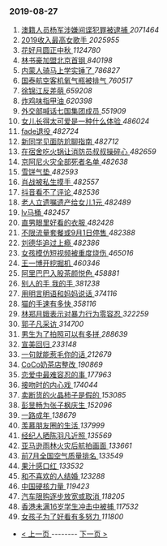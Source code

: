 ### 2019-08-27 
1. [ 澳籍人员杨军涉嫌间谍犯罪被逮捕 ](https://s.weibo.com/weibo?q=%23%E6%BE%B3%E7%B1%8D%E4%BA%BA%E5%91%98%E6%9D%A8%E5%86%9B%E6%B6%89%E5%AB%8C%E9%97%B4%E8%B0%8D%E7%8A%AF%E7%BD%AA%E8%A2%AB%E9%80%AE%E6%8D%95%23&Refer=top) *2071464*
1. [ 2019收入最高女歌手 ](https://s.weibo.com/weibo?q=%232019%E6%94%B6%E5%85%A5%E6%9C%80%E9%AB%98%E5%A5%B3%E6%AD%8C%E6%89%8B%23&Refer=top) *2025955*
1. [ 花好月圆正中秋 ](https://s.weibo.com/weibo?q=%23%E8%8A%B1%E5%A5%BD%E6%9C%88%E5%9C%86%E6%AD%A3%E4%B8%AD%E7%A7%8B%23&topic_ad=1&Refer=top) *1124780*
1. [ 林书豪加盟北京首钢 ](https://s.weibo.com/weibo?q=%23%E6%9E%97%E4%B9%A6%E8%B1%AA%E5%8A%A0%E7%9B%9F%E5%8C%97%E4%BA%AC%E9%A6%96%E9%92%A2%23&Refer=top) *840198*
1. [ 内蒙人骑马上学实锤了 ](https://s.weibo.com/weibo?q=%23%E5%86%85%E8%92%99%E4%BA%BA%E9%AA%91%E9%A9%AC%E4%B8%8A%E5%AD%A6%E5%AE%9E%E9%94%A4%E4%BA%86%23&Refer=top) *786827*
1. [ 国泰航空客机氧气瓶被排气 ](https://s.weibo.com/weibo?q=%23%E5%9B%BD%E6%B3%B0%E8%88%AA%E7%A9%BA%E5%AE%A2%E6%9C%BA%E6%B0%A7%E6%B0%94%E7%93%B6%E8%A2%AB%E6%8E%92%E6%B0%94%23&Refer=top) *760517*
1. [ 徐锦江反差萌 ](https://s.weibo.com/weibo?q=%23%E5%BE%90%E9%94%A6%E6%B1%9F%E5%8F%8D%E5%B7%AE%E8%90%8C%23&Refer=top) *659208*
1. [ 炸鸡味指甲油 ](https://s.weibo.com/weibo?q=%23%E7%82%B8%E9%B8%A1%E5%91%B3%E6%8C%87%E7%94%B2%E6%B2%B9%23&Refer=top) *620398*
1. [ 外交部喊话七国集团成员 ](https://s.weibo.com/weibo?q=%E5%A4%96%E4%BA%A4%E9%83%A8%E5%96%8A%E8%AF%9D%E4%B8%83%E5%9B%BD%E9%9B%86%E5%9B%A2%E6%88%90%E5%91%98&Refer=top) *551909*
1. [ 女儿长得太可爱是一种什么体验 ](https://s.weibo.com/weibo?q=%23%E5%A5%B3%E5%84%BF%E9%95%BF%E5%BE%97%E5%A4%AA%E5%8F%AF%E7%88%B1%E6%98%AF%E4%B8%80%E7%A7%8D%E4%BB%80%E4%B9%88%E4%BD%93%E9%AA%8C%23&Refer=top) *486024*
1. [ fade退役 ](https://s.weibo.com/weibo?q=%23fade%E9%80%80%E5%BD%B9%23&Refer=top) *482724*
1. [ 新同学见面防尬聊指南 ](https://s.weibo.com/weibo?q=%23%E6%96%B0%E5%90%8C%E5%AD%A6%E8%A7%81%E9%9D%A2%E9%98%B2%E5%B0%AC%E8%81%8A%E6%8C%87%E5%8D%97%23&Refer=top) *482712*
1. [ 在宿舍吃火锅让消防员叔叔操碎心 ](https://s.weibo.com/weibo?q=%23%E5%9C%A8%E5%AE%BF%E8%88%8D%E5%90%83%E7%81%AB%E9%94%85%E8%AE%A9%E6%B6%88%E9%98%B2%E5%91%98%E5%8F%94%E5%8F%94%E6%93%8D%E7%A2%8E%E5%BF%83%23&Refer=top) *482659*
1. [ 京阿尼火灾全部死者名单 ](https://s.weibo.com/weibo?q=%E4%BA%AC%E9%98%BF%E5%B0%BC%E7%81%AB%E7%81%BE%E5%85%A8%E9%83%A8%E6%AD%BB%E8%80%85%E5%90%8D%E5%8D%95&Refer=top) *482638*
1. [ 雪饼气垫 ](https://s.weibo.com/weibo?q=%23%E9%9B%AA%E9%A5%BC%E6%B0%94%E5%9E%AB%23&Refer=top) *482593*
1. [ 肖战被私生摸手 ](https://s.weibo.com/weibo?q=%23%E8%82%96%E6%88%98%E8%A2%AB%E7%A7%81%E7%94%9F%E6%91%B8%E6%89%8B%23&Refer=top) *482557*
1. [ 抖音看不了评论 ](https://s.weibo.com/weibo?q=%23%E6%8A%96%E9%9F%B3%E7%9C%8B%E4%B8%8D%E4%BA%86%E8%AF%84%E8%AE%BA%23&Refer=top) *482536*
1. [ 老人立遗嘱遗产给女儿1元 ](https://s.weibo.com/weibo?q=%23%E8%80%81%E4%BA%BA%E7%AB%8B%E9%81%97%E5%98%B1%E9%81%97%E4%BA%A7%E7%BB%99%E5%A5%B3%E5%84%BF1%E5%85%83%23&Refer=top) *482489*
1. [ lv马桶 ](https://s.weibo.com/weibo?q=%23lv%E9%A9%AC%E6%A1%B6%23&Refer=top) *482457*
1. [ 直男眼里好看的衣服 ](https://s.weibo.com/weibo?q=%23%E7%9B%B4%E7%94%B7%E7%9C%BC%E9%87%8C%E5%A5%BD%E7%9C%8B%E7%9A%84%E8%A1%A3%E6%9C%8D%23&Refer=top) *482428*
1. [ 不限流量套餐或9月1日停售 ](https://s.weibo.com/weibo?q=%23%E4%B8%8D%E9%99%90%E6%B5%81%E9%87%8F%E5%A5%97%E9%A4%90%E6%88%969%E6%9C%881%E6%97%A5%E5%81%9C%E5%94%AE%23&Refer=top) *482388*
1. [ 刘德华追过上瘾 ](https://s.weibo.com/weibo?q=%23%E5%88%98%E5%BE%B7%E5%8D%8E%E8%BF%BD%E8%BF%87%E4%B8%8A%E7%98%BE%23&Refer=top) *482386*
1. [ 女孩模仿短视频被重度烧伤 ](https://s.weibo.com/weibo?q=%23%E5%A5%B3%E5%AD%A9%E6%A8%A1%E4%BB%BF%E7%9F%AD%E8%A7%86%E9%A2%91%E8%A2%AB%E9%87%8D%E5%BA%A6%E7%83%A7%E4%BC%A4%23&Refer=top) *465016*
1. [ 王一博开挖掘机 ](https://s.weibo.com/weibo?q=%23%E7%8E%8B%E4%B8%80%E5%8D%9A%E5%BC%80%E6%8C%96%E6%8E%98%E6%9C%BA%23&Refer=top) *460346*
1. [ 阿里巴巴入股茶颜悦色 ](https://s.weibo.com/weibo?q=%23%E9%98%BF%E9%87%8C%E5%B7%B4%E5%B7%B4%E5%85%A5%E8%82%A1%E8%8C%B6%E9%A2%9C%E6%82%A6%E8%89%B2%23&Refer=top) *458881*
1. [ 别人的手 我的手 ](https://s.weibo.com/weibo?q=%E5%88%AB%E4%BA%BA%E7%9A%84%E6%89%8B%20%E6%88%91%E7%9A%84%E6%89%8B&Refer=top) *381238*
1. [ 用明言明语和妈妈说话 ](https://s.weibo.com/weibo?q=%23%E7%94%A8%E6%98%8E%E8%A8%80%E6%98%8E%E8%AF%AD%E5%92%8C%E5%A6%88%E5%A6%88%E8%AF%B4%E8%AF%9D%23&Refer=top) *374116*
1. [ 猫的手速有多快 ](https://s.weibo.com/weibo?q=%23%E7%8C%AB%E7%9A%84%E6%89%8B%E9%80%9F%E6%9C%89%E5%A4%9A%E5%BF%AB%23&Refer=top) *358116*
1. [ 林郑月娥表示对暴力行为零容忍 ](https://s.weibo.com/weibo?q=%23%E6%9E%97%E9%83%91%E6%9C%88%E5%A8%A5%E8%A1%A8%E7%A4%BA%E5%AF%B9%E6%9A%B4%E5%8A%9B%E8%A1%8C%E4%B8%BA%E9%9B%B6%E5%AE%B9%E5%BF%8D%23&Refer=top) *322259*
1. [ 郭子凡采访 ](https://s.weibo.com/weibo?q=%23%E9%83%AD%E5%AD%90%E5%87%A1%E9%87%87%E8%AE%BF%23&Refer=top) *314700*
1. [ 男生为了拍照可以有多拼 ](https://s.weibo.com/weibo?q=%23%E7%94%B7%E7%94%9F%E4%B8%BA%E4%BA%86%E6%8B%8D%E7%85%A7%E5%8F%AF%E4%BB%A5%E6%9C%89%E5%A4%9A%E6%8B%BC%23&Refer=top) *288639*
1. [ 宣美回归 ](https://s.weibo.com/weibo?q=%23%E5%AE%A3%E7%BE%8E%E5%9B%9E%E5%BD%92%23&Refer=top) *233148*
1. [ 一句就能惹毛你的话 ](https://s.weibo.com/weibo?q=%23%E4%B8%80%E5%8F%A5%E5%B0%B1%E8%83%BD%E6%83%B9%E6%AF%9B%E4%BD%A0%E7%9A%84%E8%AF%9D%23&Refer=top) *212679*
1. [ CoCo奶茶店整改 ](https://s.weibo.com/weibo?q=%23CoCo%E5%A5%B6%E8%8C%B6%E5%BA%97%E6%95%B4%E6%94%B9%23&Refer=top) *190869*
1. [ 恋爱中最难容忍的事 ](https://s.weibo.com/weibo?q=%23%E6%81%8B%E7%88%B1%E4%B8%AD%E6%9C%80%E9%9A%BE%E5%AE%B9%E5%BF%8D%E7%9A%84%E4%BA%8B%23&Refer=top) *177963*
1. [ 接吻时的内心戏 ](https://s.weibo.com/weibo?q=%23%E6%8E%A5%E5%90%BB%E6%97%B6%E7%9A%84%E5%86%85%E5%BF%83%E6%88%8F%23&Refer=top) *174044*
1. [ 卖断货的火晶柿子是假的 ](https://s.weibo.com/weibo?q=%E5%8D%96%E6%96%AD%E8%B4%A7%E7%9A%84%E7%81%AB%E6%99%B6%E6%9F%BF%E5%AD%90%E6%98%AF%E5%81%87%E7%9A%84&Refer=top) *153085*
1. [ 彭昱畅为张子枫庆生 ](https://s.weibo.com/weibo?q=%23%E5%BD%AD%E6%98%B1%E7%95%85%E4%B8%BA%E5%BC%A0%E5%AD%90%E6%9E%AB%E5%BA%86%E7%94%9F%23&Refer=top) *152096*
1. [ 一路成年 ](https://s.weibo.com/weibo?q=%E4%B8%80%E8%B7%AF%E6%88%90%E5%B9%B4&Refer=top) *138679*
1. [ 羡慕朋友圈的生活 ](https://s.weibo.com/weibo?q=%23%E7%BE%A1%E6%85%95%E6%9C%8B%E5%8F%8B%E5%9C%88%E7%9A%84%E7%94%9F%E6%B4%BB%23&Refer=top) *137999*
1. [ 经纪人晒陈羽凡近照 ](https://s.weibo.com/weibo?q=%23%E7%BB%8F%E7%BA%AA%E4%BA%BA%E6%99%92%E9%99%88%E7%BE%BD%E5%87%A1%E8%BF%91%E7%85%A7%23&Refer=top) *135569*
1. [ 亚马逊雨林火灾后航拍画面 ](https://s.weibo.com/weibo?q=%23%E4%BA%9A%E9%A9%AC%E9%80%8A%E9%9B%A8%E6%9E%97%E7%81%AB%E7%81%BE%E5%90%8E%E8%88%AA%E6%8B%8D%E7%94%BB%E9%9D%A2%23&Refer=top) *133661*
1. [ 前7月全国空气质量排名 ](https://s.weibo.com/weibo?q=%E5%89%8D7%E6%9C%88%E5%85%A8%E5%9B%BD%E7%A9%BA%E6%B0%94%E8%B4%A8%E9%87%8F%E6%8E%92%E5%90%8D&Refer=top) *133549*
1. [ 果汁感口红 ](https://s.weibo.com/weibo?q=%23%E6%9E%9C%E6%B1%81%E6%84%9F%E5%8F%A3%E7%BA%A2%23&Refer=top) *133532*
1. [ 和不喜欢的人结婚 ](https://s.weibo.com/weibo?q=%23%E5%92%8C%E4%B8%8D%E5%96%9C%E6%AC%A2%E7%9A%84%E4%BA%BA%E7%BB%93%E5%A9%9A%23&Refer=top) *123288*
1. [ 中国硬核力量 ](https://s.weibo.com/weibo?q=%23%E4%B8%AD%E5%9B%BD%E7%A1%AC%E6%A0%B8%E5%8A%9B%E9%87%8F%23&Refer=top) *119423*
1. [ 汽车限购逐步放宽或取消 ](https://s.weibo.com/weibo?q=%E6%B1%BD%E8%BD%A6%E9%99%90%E8%B4%AD%E9%80%90%E6%AD%A5%E6%94%BE%E5%AE%BD%E6%88%96%E5%8F%96%E6%B6%88&Refer=top) *118205*
1. [ 香港未满16岁学生冲击中被捕 ](https://s.weibo.com/weibo?q=%23%E9%A6%99%E6%B8%AF%E6%9C%AA%E6%BB%A116%E5%B2%81%E5%AD%A6%E7%94%9F%E5%86%B2%E5%87%BB%E4%B8%AD%E8%A2%AB%E6%8D%95%23&Refer=top) *117532*
1. [ 女孩子为了好看有多努力 ](https://s.weibo.com/weibo?q=%23%E5%A5%B3%E5%AD%A9%E5%AD%90%E4%B8%BA%E4%BA%86%E5%A5%BD%E7%9C%8B%E6%9C%89%E5%A4%9A%E5%8A%AA%E5%8A%9B%23&Refer=top) *111800* 

- [ < 上一页 ](https://github.com/able8/weibo-hot-record/blob/master/2019-08-26.md) -------- [ 下一页 > ](https://github.com/able8/weibo-hot-record/blob/master/2019-08-28.md)